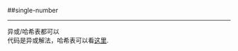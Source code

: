 ##single-number
***
异或/哈希表都可以   
代码是异或解法，哈希表可以看[这里](https://github.com/y1111111/leetcode/tree/master/217.contains-duplicate).
